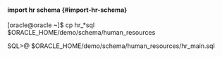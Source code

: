 #### import hr schema {#import-hr-schema}

[oracle@oracle ~]$ cp hr_*sql  $ORACLE_HOME/demo/schema/human_resources

SQL&gt;@ $ORACLE_HOME/demo/schema/human_resources/hr_main.sql
